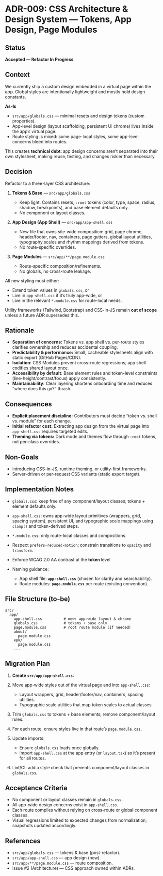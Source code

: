 # ADR-009: CSS Architecture & Design System — Tokens, App Design, Page Modules

## Status

**Accepted — Refactor In Progress**

## Context

We currently ship a custom design embedded in a virtual page within the app. Global styles are intentionally lightweight and mostly hold design constants.

**As-Is**

* `src/app/globals.css` — minimal resets and design tokens (custom properties).
* App-level design (layout scaffolding, persistent UI chrome) lives inside the app’s virtual page.
* Route styling is mixed: some page-local styles, some app-level concerns bleed into routes.

This creates **technical debt**: app design concerns aren’t separated into their own stylesheet, making reuse, testing, and changes riskier than necessary.

## Decision

Refactor to a three-layer CSS architecture:

1. **Tokens & Base** — `src/app/globals.css`

   * Keep light. Contains resets, `:root` tokens (color, type, space, radius, shadow, breakpoints), and base element defaults only.
   * No component or layout classes.

2. **App Design (App Shell)** — `src/app/app-shell.css`

   * New file that owns site-wide composition: grid, page chrome, header/footer, nav, containers, page gutters, global layout utilities, typography scales and rhythm mappings derived from tokens.
   * No route-specific overrides.

3. **Page Modules** — `src/app/**/page.module.css`

   * Route-specific composition/refinements.
   * No globals, no cross-route leakage.

All new styling must either:

* Extend token values in `globals.css`, or
* Live in `app-shell.css` if it’s truly app-wide, or
* Live in the relevant `*.module.css` for route-local needs.

Utility frameworks (Tailwind, Bootstrap) and CSS-in-JS remain **out of scope** unless a future ADR supersedes this.

## Rationale

* **Separation of concerns:** Tokens vs. app shell vs. per-route styles clarifies ownership and reduces accidental coupling.
* **Predictability & performance:** Small, cacheable stylesheets align with static export (GitHub Pages/CDN).
* **Isolation:** CSS Modules prevent cross-route regressions; app shell codifies shared layout once.
* **Accessibility by default:** Base element rules and token-level constraints (line-height/contrast/focus) apply consistently.
* **Maintainability:** Clear layering shortens onboarding time and reduces “where does this go?” thrash.

## Consequences

* **Explicit placement discipline:** Contributors must decide “token vs. shell vs. module” for each change.
* **Initial refactor cost:** Extracting app design from the virtual page into `app-shell.css` requires targeted edits.
* **Theming via tokens:** Dark mode and themes flow through `:root` tokens, not per-class overrides.

## Non-Goals

* Introducing CSS-in-JS, runtime theming, or utility-first frameworks.
* Server-driven or per-request CSS variants (static export target).

## Implementation Notes

* `globals.css`: keep free of any component/layout classes; tokens + element defaults only.
* `app-shell.css`: owns app-wide layout primitives (wrappers, grid, spacing system), persistent UI, and typographic scale mappings using `clamp()` and token-derived steps.
* `*.module.css`: only route-local classes and compositions.
* Respect `prefers-reduced-motion`; constrain transitions to `opacity` and `transform`.
* Enforce WCAG 2.0 AA contrast at the **token** level.
* Naming guidance:

  * App shell file: **`app-shell.css`** (chosen for clarity and searchability).
  * Route modules: **`page.module.css`** per route (existing convention).

## File Structure (to-be)

```
src/
  app/
    app-shell.css          # new: app-wide layout & chrome
    globals.css            # tokens + base only
    page.module.css        # root route module (if needed)
    about/
      page.module.css
    epk/
      page.module.css
    ...
```

## Migration Plan

1. **Create `src/app/app-shell.css`.**
2. Move app-wide styles out of the virtual page and into `app-shell.css`:

   * Layout wrappers, grid, header/footer/nav, containers, spacing utilities.
   * Typographic scale utilities that map token scales to actual classes.
3. Trim `globals.css` to tokens + base elements; remove component/layout rules.
4. For each route, ensure styles live in that route’s `page.module.css`.
5. Update imports:

   * Ensure `globals.css` loads once globally.
   * Import `app-shell.css` at the app entry (or `layout.tsx`) so it’s present for all routes.
6. Lint/CI: add a style check that prevents component/layout classes in `globals.css`.

## Acceptance Criteria

* No component or layout classes remain in `globals.css`.
* All app-wide design concerns exist in `app-shell.css`.
* Each route compiles without relying on cross-route or global component classes.
* Visual regressions limited to expected changes from normalization; snapshots updated accordingly.

## References

* `src/app/globals.css` — tokens & base (post-refactor).
* `src/app/app-shell.css` — app design (new).
* `src/app/**/page.module.css` — route composition.
* Issue #2 (Architecture) — CSS approach owned within ADRs.

